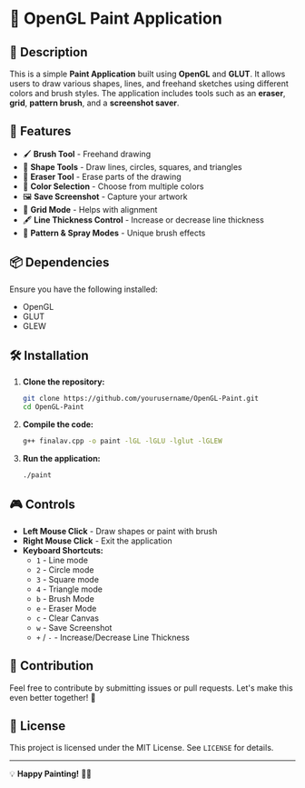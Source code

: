 # 🎨 OpenGL Paint Application

## 📌 Description
This is a simple **Paint Application** built using **OpenGL** and **GLUT**. It allows users to draw various shapes, lines, and freehand sketches using different colors and brush styles. The application includes tools such as an **eraser**, **grid**, **pattern brush**, and a **screenshot saver**.

## 🚀 Features
- 🖌 **Brush Tool** - Freehand drawing
- 🔺 **Shape Tools** - Draw lines, circles, squares, and triangles
- 🧽 **Eraser Tool** - Erase parts of the drawing
- 🎨 **Color Selection** - Choose from multiple colors
- 🖼 **Save Screenshot** - Capture your artwork
- 🔳 **Grid Mode** - Helps with alignment
- 🖋 **Line Thickness Control** - Increase or decrease line thickness
- 🌟 **Pattern & Spray Modes** - Unique brush effects

## 📦 Dependencies
Ensure you have the following installed:
- OpenGL
- GLUT
- GLEW

## 🛠 Installation
1. **Clone the repository:**
   ```bash
   git clone https://github.com/yourusername/OpenGL-Paint.git
   cd OpenGL-Paint
   ```
2. **Compile the code:**
   ```bash
   g++ finalav.cpp -o paint -lGL -lGLU -lglut -lGLEW
   ```
3. **Run the application:**
   ```bash
   ./paint
   ```

## 🎮 Controls
- **Left Mouse Click** - Draw shapes or paint with brush
- **Right Mouse Click** - Exit the application
- **Keyboard Shortcuts:**
  - `1` - Line mode
  - `2` - Circle mode
  - `3` - Square mode
  - `4` - Triangle mode
  - `b` - Brush Mode
  - `e` - Eraser Mode
  - `c` - Clear Canvas
  - `w` - Save Screenshot
  - `+` / `-` - Increase/Decrease Line Thickness

## 🤝 Contribution
Feel free to contribute by submitting issues or pull requests. Let's make this even better together! 🎉

## 📜 License
This project is licensed under the MIT License. See `LICENSE` for details.

---
💡 **Happy Painting!** 🎨✨

